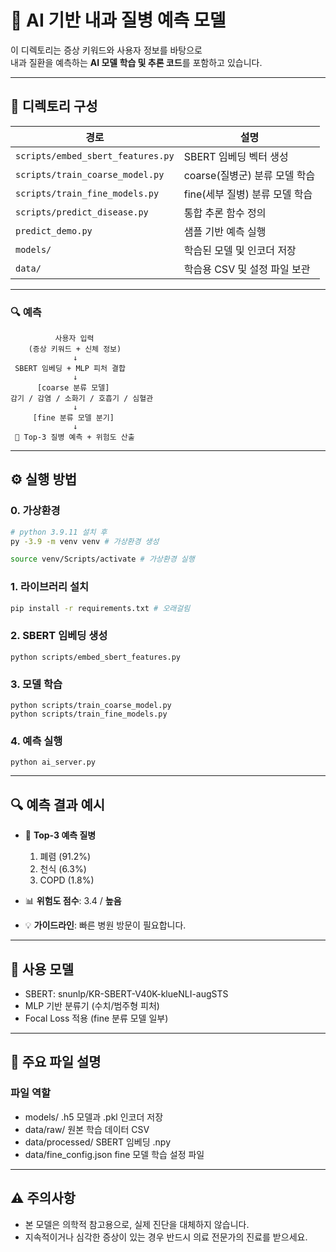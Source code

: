 # 🤖 AI 기반 내과 질병 예측 모델

이 디렉토리는 증상 키워드와 사용자 정보를 바탕으로  
내과 질환을 예측하는 **AI 모델 학습 및 추론 코드**를 포함하고 있습니다.

---
## 📁 디렉토리 구성
| 경로 | 설명 |
|------|------|
| `scripts/embed_sbert_features.py` | SBERT 임베딩 벡터 생성 |
| `scripts/train_coarse_model.py`  | coarse(질병군) 분류 모델 학습 |
| `scripts/train_fine_models.py`   | fine(세부 질병) 분류 모델 학습 |
| `scripts/predict_disease.py`     | 통합 추론 함수 정의 |
| `predict_demo.py`                | 샘플 기반 예측 실행 |
| `models/`                        | 학습된 모델 및 인코더 저장 |
| `data/`                          | 학습용 CSV 및 설정 파일 보관 |

---

### 🔍 예측 
              사용자 입력
        (증상 키워드 + 신체 정보)  
                  ↓  
     SBERT 임베딩 + MLP 피처 결합  
                  ↓  
          [coarse 분류 모델]  
    감기 / 감염 / 소화기 / 호흡기 / 심혈관  
                  ↓  
         [fine 분류 모델 분기]  
                  ↓  
     🎯 Top-3 질병 예측 + 위험도 산출



---

## ⚙️ 실행 방법

### 0. 가상환경

```sh
# python 3.9.11 설치 후
py -3.9 -m venv venv # 가상환경 생성

source venv/Scripts/activate # 가상환경 실행
```

### 1. 라이브러리 설치

```bash
pip install -r requirements.txt # 오래걸림
```
### 2. SBERT 임베딩 생성
```
python scripts/embed_sbert_features.py
```

### 3. 모델 학습
```
python scripts/train_coarse_model.py
python scripts/train_fine_models.py
```

### 4. 예측 실행
```
python ai_server.py
```


---

## 🔍 예측 결과 예시
- 🎯 **Top-3 예측 질병**
  1. 폐렴 (91.2%)
  2. 천식 (6.3%)
  3. COPD (1.8%)

- 📊 **위험도 점수**: 3.4 / **높음**
- 💡 **가이드라인**: 빠른 병원 방문이 필요합니다.

---

## 📌 사용 모델
- SBERT: snunlp/KR-SBERT-V40K-klueNLI-augSTS
- MLP 기반 분류기 (수치/범주형 피처)
- Focal Loss 적용 (fine 분류 모델 일부)
---

## 📂 주요 파일 설명

### 파일 역할
- models/	.h5 모델과 .pkl 인코더 저장
- data/raw/	원본 학습 데이터 CSV
-  data/processed/	SBERT 임베딩 .npy
- data/fine_config.json	fine 모델 학습 설정 파일
---
## ⚠️ 주의사항
- 본 모델은 의학적 참고용으로, 실제 진단을 대체하지 않습니다.
- 지속적이거나 심각한 증상이 있는 경우 반드시 의료 전문가의 진료를 받으세요.